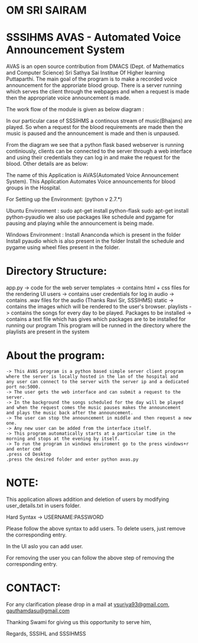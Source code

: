 #							 OM SRI SAIRAM
# SSSIHMS AVAS - Automated Voice Announcement System
AVAS is an open source contribution from DMACS (Dept. of Mathematics and Computer Science) Sri Sathya Sai Institue Of Higher learning Puttaparthi.
The main goal of the program is to make a recorded voice announcement for the approriate blood group.
There is a server running which serves the client through the webpages and when a request is made then the appropriate voice announcement is made.

The work flow of the module is given as below diagram :

In our particular case of SSSIHMS a continous stream of music(Bhajans) are played. So when a request for the blood requirements are made
then the music is paused and the announcement is made and then is unpaused.

From the diagram we see that a python flask based webserver is running continiously, clients can be connected to the server through a web
interface and using their credentials they can log in and make the request for the blood.
Other details are as below:

The name of this Application is AVAS(Automated Voice Announcement System).
This Application Automates Voice announcements for blood groups in the Hospital.


For Setting up the Environment: (python v 2.7.*)

Ubuntu Environment :
sudo apt-get install python-flask
sudo apt-get install python-pyaudio
we also use packages like schedule and pygame for pausing and playing while the announcement is being made.

Windows Environment :
Install Ananconda which is present in the folder
Install pyaudio which is also present in the folder
Install the schedule and pygame using wheel files present in the folder.



Directory Structure:
===
app.py -> 	code for the web server
templates -> 	contains html + css files for the rendering UI
users -> 	contains user credentials for log in
audio ->	contains .wav files for the audio (Thanks Ravi Sir, SSSIHMS)
static ->	contains the images which will be rendered to the user's browser.
playlists ->	contains the songs for every day to be played.
Packages to 
be installed -> contains a text file which has gives which packages are to be installed for running our program
This program will be runned in the directory where the playlists are present in the system

About the program:
==================  
    -> This AVAS program is a python based simple server client program where the server is locally hosted in the lan of the hospital and 	 any user can connect to the server with the server ip and a dedicated port no:5000.
    -> The user gets the web interface and can submit a request to the server.
    -> In the background the songs scheduled for the day will be played and when the request comes the music pauses makes the announcement  	   and plays the music back after the announcement.
    -> The user can stop the announcement in middle and then request a new one.
    -> Any new user can be added from the interface itself.
    -> This program automatically starts at a particular time in the morning and stops at the evening by itself. 
    -> To run the program in windows enviroment go to the press windows+r and enter cmd 
	.press cd Desktop
	.press the desired folder and enter python avas.py		



NOTE:
=====

This application allows addition and deletion of users by modifying user_details.txt in users folder.

Hard Syntax -> USERNAME:PASSWORD

Please follow the above syntax to add users. To delete users, just remove the corresponding entry.

In the UI aslo you can add user.

For removing the user you can follow the above step of removing the corresponding entry.

CONTACT:
========

For any clarification please drop in a mail at vsuriya93@gmail.com, gauthamdasu@gmail.com

Thanking Swami for giving us this opportunity to serve him,

Regards,
SSSIHL and SSSIHMSS
